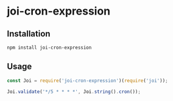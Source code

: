 # joi-cron-expression

## Installation
```bash
npm install joi-cron-expression
```

## Usage
```javascript
const Joi = require('joi-cron-expression')(require('joi'));

Joi.validate('*/5 * * * *', Joi.string().cron());
```

